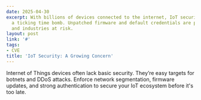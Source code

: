 ```yaml
---
date: 2025-04-30
excerpt: With billions of devices connected to the internet, IoT security has become
  a ticking time bomb. Unpatched firmware and default credentials are putting homes
  and industries at risk.
layout: post
link: '#'
tags:
- CVE
title: 'IoT Security: A Growing Concern'
---
```

Internet of Things devices often lack basic security. They’re easy targets for botnets and DDoS attacks. Enforce network segmentation, firmware updates, and strong authentication to secure your IoT ecosystem before it's too late.
